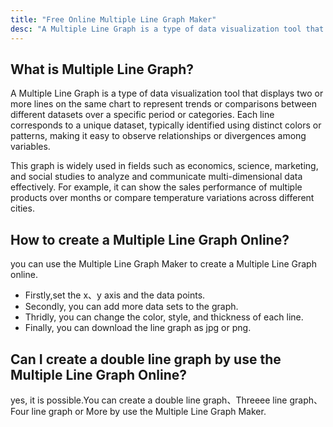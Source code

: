 ```yaml
---
title: "Free Online Multiple Line Graph Maker"
desc: "A Multiple Line Graph is a type of data visualization tool that displays two or more lines on the same chart to represent trends or comparisons between different datasets over a specific period or categories. Each line corresponds to a unique dataset, typically identified using distinct colors or patterns, making it easy to observe relationships or divergences among variables."
---
```


## What is Multiple Line Graph?

A Multiple Line Graph is a type of data visualization tool that displays two or more lines on the same chart to represent trends or comparisons between different datasets over a specific period or categories. Each line corresponds to a unique dataset, typically identified using distinct colors or patterns, making it easy to observe relationships or divergences among variables.

This graph is widely used in fields such as economics, science, marketing, and social studies to analyze and communicate multi-dimensional data effectively. For example, it can show the sales performance of multiple products over months or compare temperature variations across different cities.

## How to create a Multiple Line Graph Online?

you can use the Multiple Line Graph Maker to create a Multiple Line Graph online.

- Firstly,set the x、y axis and the data points. 
- Secondly, you can add more data sets to the graph.
- Thridly, you can change the color, style, and thickness of each line. 
- Finally, you can download the line graph as jpg or png.

## Can I create a double line graph by use the Multiple Line Graph Online?

yes, it is possible.You can create a double line graph、Threeee line graph、Four line graph or More by use the Multiple Line Graph Maker.